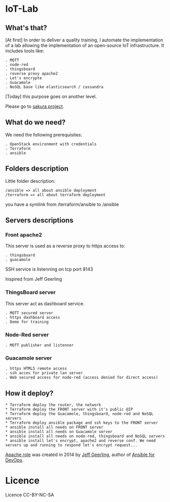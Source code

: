# IoT-Lab

## What's that?
[At first]
In order to deliver a quality training, I automate the implementation of a lab allowing the implementation of an open-source IoT infrastructure.
It includes tools like:
    
    . MQTT
    . node-red
    . thingsboard
    . reverse proxy apache2
    . Let's encrypte
    . Guacamole
    . NoSQL base like elasticsearch / cassandra

[Today] this purpose goes on another level.

Please go to [sakura project](https://github.com/redbeard28/sakura-project).

## What do we need?
We need the following prerequisites:
    
    . OpenStack environment with credentials
    . Terraform
    . ansible

## Folders description
Little folder description:

    /ansible => all about ansible deployment
    /terraform => all about terraform deployment

you have a symlink from /terraform/ansible to /ansible

## Servers descriptions

### Front apache2
This server is used as a reverse proxy to https access to:
    
    . thingsboard
    . guacamole

SSH service is listenning on tcp port 8143


Inspired from Jeff Geerling


### ThingsBoard server
This server act as dashboard service. 

    . MQTT secured server
    . https dashboard access
    . Demo for training

### Node-Red server

    . MQTT publisher and listenner
    
### Guacamole server

    . https HTML5 remote access
    . ssh acces for private lan server
    . Web secured access for node-red (access denied for direct access)
    
## How it deploy?

    * Terraform deploy the router, the network
    * Terraform deploy the FRONT server with it's public @IP
    * Terraform deploy the Guacamole, thingsboard, node-red and NoSQL servers
    * Terraform deploy ansible package and ssh keys to the FRONT server
    * ansible install all needs on FRONT server
    * ansible install all needs on Guacamole server
    * ansible install all needs on node-red, thingsboard and NoSQL servers
    * ansible install let's encrypt, apache2 and reverse conf. We need servers up and running to respond let's encrypt request...

[Apache role](https://github.com/geerlingguy/ansible-role-apache) was created in 2014 by [Jeff Geerling](https://www.jeffgeerling.com/), author of [Ansible for DevOps](https://www.ansiblefordevops.com/).

# Licence
Licence CC-BY-NC-SA



